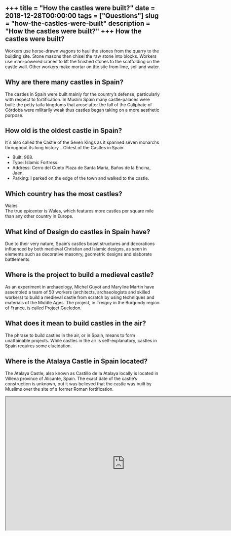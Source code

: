 +++
title = "How the castles were built?"
date = 2018-12-28T00:00:00
tags = ["Questions"]
slug = "how-the-castles-were-built"
description = "How the castles were built?"
+++
How the castles were built?
---------------------------

Workers use horse-drawn wagons to haul the stones from the quarry to the building site. Stone masons then chisel the raw stone into blocks. Workers use man-powered cranes to lift the finished stones to the scaffolding on the castle wall. Other workers make mortar on the site from lime, soil and water.

Why are there many castles in Spain?
------------------------------------

The castles in Spain were built mainly for the country’s defense, particularly with respect to fortification. In Muslim Spain many castle-palaces were built: the petty taifa kingdoms that arose after the fall of the Caliphate of Córdoba were militarily weak thus castles began taking on a more aesthetic purpose.

How old is the oldest castle in Spain?
--------------------------------------

It´s also called the Castle of the Seven Kings as it spanned seven monarchs throughout its long history….Oldest of the Castles in Spain

- Built: 968.
- Type: Islamic Fortress.
- Address: Cerro del Cueto Plaza de Santa María, Baños de la Encina, Jaén.
- Parking: I parked on the edge of the town and walked to the castle.

Which country has the most castles?
-----------------------------------

Wales  
The true epicenter is Wales, which features more castles per square mile than any other country in Europe.

What kind of Design do castles in Spain have?
---------------------------------------------

Due to their very nature, Spain’s castles boast structures and decorations influenced by both medieval Christian and Islamic designs, as seen in elements such as decorative masonry, geometric designs and elaborate battlements.

Where is the project to build a medieval castle?
------------------------------------------------

As an experiment in archaeology, Michel Guyot and Maryline Martin have assembled a team of 50 workers (architects, archaeologists and skilled workers) to build a medieval castle from scratch by using techniques and materials of the Middle Ages. The project, in Treigny in the Burgundy region of France, is called Project Gueledon.

What does it mean to build castles in the air?
----------------------------------------------

The phrase to build castles in the air, or in Spain, means to form unattainable projects. While castles in the air is self-explanatory, castles in Spain requires some elucidation.

Where is the Atalaya Castle in Spain located?
---------------------------------------------

The Atalaya Castle, also known as Castillo de la Atalaya locally is located in Villena province of Alicante, Spain. The exact date of the castle’s construction is unknown, but it was believed that the castle was built by Muslims over the site of a former Roman fortification.

<iframe allow="accelerometer; autoplay; clipboard-write; encrypted-media; gyroscope; picture-in-picture" allowfullscreen="" class="__youtube_prefs__  epyt-is-override  no-lazyload" data-no-lazy="1" data-origheight="433" data-origwidth="770" data-skipgform_ajax_framebjll="" height="433" id="_ytid_39998" loading="lazy" src="https://www.youtube.com/embed/HkROdJ3MRaQ?enablejsapi=1&autoplay=0&cc_load_policy=0&cc_lang_pref=&iv_load_policy=1&loop=0&modestbranding=0&rel=1&fs=1&playsinline=0&autohide=2&theme=dark&color=red&controls=1&" title="YouTube player" width="770"></iframe>